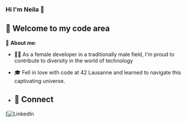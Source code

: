 ### Hi I'm Neila 👋

## 💖 Welcome to my code area

🌷 **About me**:
- 👩‍💻 As a female developer in a traditionally male field, I'm proud to contribute to diversity in the world of technology
- 🎓 Fell in love with code at 42 Lausanne and learned to navigate this captivating universe.

- ## 💌 Connect
[![LinkedIn](www.linkedin.com/in/neilam4242)
